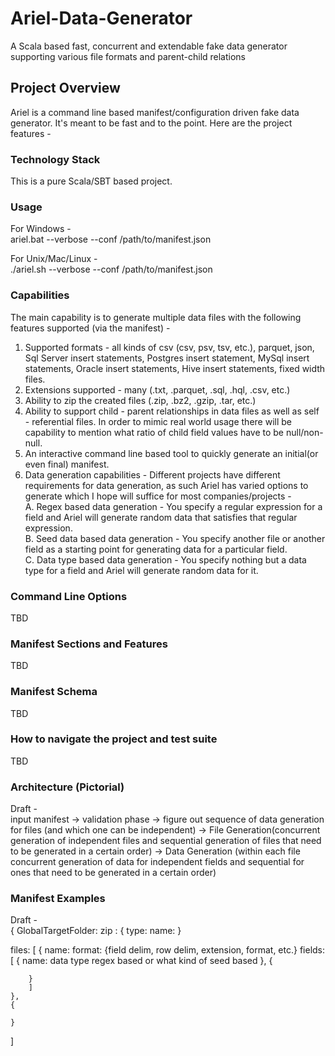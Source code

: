 # Ariel-Data-Generator
A Scala based fast, concurrent and extendable fake data generator supporting various file formats and parent-child relations

## Project Overview
Ariel is a command line based manifest/configuration driven fake data generator. It's meant to be fast and to the point. Here are the project features - 

### Technology Stack
This is a pure Scala/SBT based project.

### Usage 
For Windows - <br />
ariel.bat --verbose --conf /path/to/manifest.json

For Unix/Mac/Linux - <br /> 
./ariel.sh --verbose --conf /path/to/manifest.json

### Capabilities
The main capability is to generate multiple data files with the following features supported (via the manifest) - 

1. Supported formats - all kinds of csv (csv, psv, tsv, etc.), parquet, json, Sql Server insert statements, Postgres insert statement, MySql insert statements, Oracle insert statements, Hive insert statements, fixed width files.
2. Extensions supported - many (.txt, .parquet, .sql, .hql, .csv, etc.)
3. Ability to zip the created files (.zip, .bz2, .gzip, .tar, etc.)
4. Ability to support child - parent relationships in data files as well as self - referential files. In order to mimic real world usage there will be capability to mention what ratio of child field values have to be null/non-null.
5. An interactive command line based tool to quickly generate an initial(or even final) manifest.
6. Data generation capabilities - Different projects have different requirements for data generation, as such Ariel has varied options to generate which I hope will suffice for most companies/projects - <br /> 
A. Regex based data generation - You specify a regular expression for a field and Ariel will generate random data that satisfies that regular expression. <br />
B. Seed data based data generation - You specify another file or another field as a starting point for generating data for a particular field. <br />
C. Data type based data generation - You specify nothing but a data type for a field and Ariel will generate random data for it.

### Command Line Options
TBD

### Manifest Sections and Features
TBD

### Manifest Schema
TBD

### How to navigate the project and test suite
TBD

### Architecture (Pictorial)
Draft - <br /> 
input manifest -> validation phase -> figure out sequence of data generation for files (and which one can be independent) -> File Generation(concurrent generation of independent files and sequential generation of files that need to be generated in a certain order) -> Data Generation (within each file concurrent generation of data for independent fields and sequential for ones that need to be generated in a certain order)

### Manifest Examples
Draft - <br />
{
   GlobalTargetFolder: 
   zip : {
    type: 
    name: 
   }
   
   files: [
    {
        name:
        format: {field delim, row delim, extension, format, etc.}
        fields: [
        {
            name:
            data type
            regex based or what kind of seed based
        },
        {
        
        }
        ]
    },
    {
    
    }
   ]
